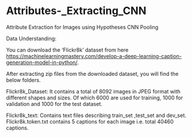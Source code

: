 # Attributes-_Extracting_CNN
Attribute Extraction for Images using Hypotheses CNN Pooling


Data Understanding:

You can download the ‘Flickr8k’ dataset from here https://machinelearningmastery.com/develop-a-deep-learning-caption-generation-model-in-python/.

After extracting zip files from the downloaded dataset, you will find the below folders.

Flickr8k_Dataset: It contains a total of 8092 images in JPEG format with different shapes and sizes. Of which 6000 are used for training, 1000 for validation and 1000 for the test dataset.

Flickr8k_text: Contains text files describing train_set ,test_set and dev_set. Flickr8k.token.txt contains 5 captions for each image i.e. total 40460 captions.

